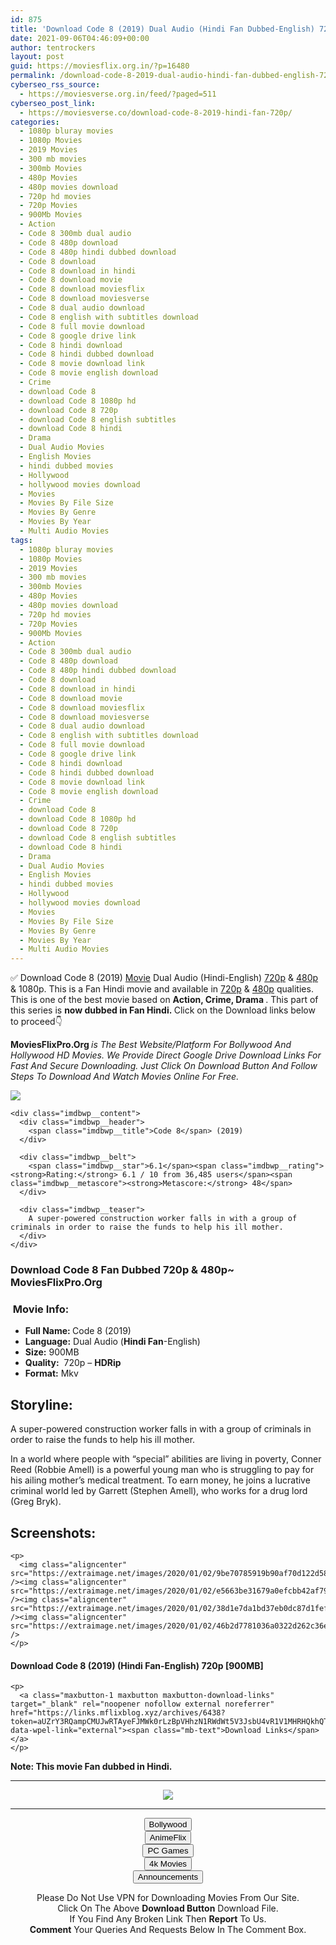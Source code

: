 ```yaml
---
id: 875
title: 'Download Code 8 (2019) Dual Audio (Hindi Fan Dubbed-English) 720p [900MB]'
date: 2021-09-06T04:46:09+00:00
author: tentrockers
layout: post
guid: https://moviesflix.org.in/?p=16480
permalink: /download-code-8-2019-dual-audio-hindi-fan-dubbed-english-720p-900mb/
cyberseo_rss_source:
  - https://moviesverse.org.in/feed/?paged=511
cyberseo_post_link:
  - https://moviesverse.co/download-code-8-2019-hindi-fan-720p/
categories:
  - 1080p bluray movies
  - 1080p Movies
  - 2019 Movies
  - 300 mb movies
  - 300mb Movies
  - 480p Movies
  - 480p movies download
  - 720p hd movies
  - 720p Movies
  - 900Mb Movies
  - Action
  - Code 8 300mb dual audio
  - Code 8 480p download
  - Code 8 480p hindi dubbed download
  - Code 8 download
  - Code 8 download in hindi
  - Code 8 download movie
  - Code 8 download moviesflix
  - Code 8 download moviesverse
  - Code 8 dual audio download
  - Code 8 english with subtitles download
  - Code 8 full movie download
  - Code 8 google drive link
  - Code 8 hindi download
  - Code 8 hindi dubbed download
  - Code 8 movie download link
  - Code 8 movie english download
  - Crime
  - download Code 8
  - download Code 8 1080p hd
  - download Code 8 720p
  - download Code 8 english subtitles
  - download Code 8 hindi
  - Drama
  - Dual Audio Movies
  - English Movies
  - hindi dubbed movies
  - Hollywood
  - hollywood movies download
  - Movies
  - Movies By File Size
  - Movies By Genre
  - Movies By Year
  - Multi Audio Movies
tags:
  - 1080p bluray movies
  - 1080p Movies
  - 2019 Movies
  - 300 mb movies
  - 300mb Movies
  - 480p Movies
  - 480p movies download
  - 720p hd movies
  - 720p Movies
  - 900Mb Movies
  - Action
  - Code 8 300mb dual audio
  - Code 8 480p download
  - Code 8 480p hindi dubbed download
  - Code 8 download
  - Code 8 download in hindi
  - Code 8 download movie
  - Code 8 download moviesflix
  - Code 8 download moviesverse
  - Code 8 dual audio download
  - Code 8 english with subtitles download
  - Code 8 full movie download
  - Code 8 google drive link
  - Code 8 hindi download
  - Code 8 hindi dubbed download
  - Code 8 movie download link
  - Code 8 movie english download
  - Crime
  - download Code 8
  - download Code 8 1080p hd
  - download Code 8 720p
  - download Code 8 english subtitles
  - download Code 8 hindi
  - Drama
  - Dual Audio Movies
  - English Movies
  - hindi dubbed movies
  - Hollywood
  - hollywood movies download
  - Movies
  - Movies By File Size
  - Movies By Genre
  - Movies By Year
  - Multi Audio Movies
---
```

<div class="thecontent clearfix">
  <p>
    ✅ Download Code 8 (2019) <a href="https://moviesverse.co/category/movies/" data-wpel-link="internal">Movie</a> Dual Audio (Hindi-English) <a href="https://moviesverse.co/720p-movies/" data-wpel-link="internal">720p</a>&nbsp;&&nbsp;<a href="https://moviesverse.co/480p-movies/" data-wpel-link="internal">480p</a> & 1080p. This is a Fan Hindi movie and available in <a href="https://moviesverse.co/720p-movies/" data-wpel-link="internal">720p</a>&nbsp;&&nbsp;<a href="https://moviesverse.co/480p-movies/" data-wpel-link="internal">480p</a> qualities. This is one of the best movie based on <strong>Action, Crime, Drama </strong>. This part of this series is <strong>now dubbed in Fan <span>Hindi.&nbsp;</span></strong><span>Click on the Download links below to proceed👇</span>
  </p>
  
  <p>
    <strong><span>MoviesFlixPro.Org&nbsp;</span></strong><em>is The Best Website/Platform For Bollywood And Hollywood HD Movies. We Provide Direct Google Drive Download Links For Fast And Secure Downloading. Just Click On Download Button And Follow Steps To&nbsp;Download And Watch Movies Online For Free.</em>
  </p>
  
  <div class="imdbwp imdbwp--movie dark">
    <div class="imdbwp__thumb">
      <a class="imdbwp__link" target="_blank" title="Code 8" href="https://www.imdb.com/title/tt6259380/" rel="nofollow external noopener noreferrer" data-wpel-link="external"><img class="imdbwp__img" src="https://m.media-amazon.com/images/M/MV5BNmQ2NWMyZDgtNWQ5My00ZmQwLWE0MTQtN2ZiNjY2ODc0Y2YxXkEyXkFqcGdeQXVyMTkxNjUyNQ@@._V1_SX300.jpg" /></a>
    </div>
    
    <div class="imdbwp__content">
      <div class="imdbwp__header">
        <span class="imdbwp__title">Code 8</span> (2019)
      </div>
      
      <div class="imdbwp__belt">
        <span class="imdbwp__star">6.1</span><span class="imdbwp__rating"><strong>Rating:</strong> 6.1 / 10 from 36,485 users</span><span class="imdbwp__metascore"><strong>Metascore:</strong> 48</span>
      </div>
      
      <div class="imdbwp__teaser">
        A super-powered construction worker falls in with a group of criminals in order to raise the funds to help his ill mother.
      </div>
    </div>
  </div>
  
  <h3>
    <span>Download Code 8 Fan Dubbed 720p & 480p~ MoviesFlixPro.Org</span>
  </h3>
  
  <h3>
    <span>&nbsp;Movie Info:&nbsp;</span>
  </h3>
  
  <ul>
    <li>
      <strong>Full Name: </strong>Code 8 (2019)
    </li>
    <li>
      <strong>Language:</strong> Dual Audio (<span><strong>Hindi Fan</strong></span>-English)
    </li>
    <li>
      <strong>Size:</strong> 900MB
    </li>
    <li>
      <strong>Quality:</strong>&nbsp; 720p – <span><strong>HDRip</strong></span>
    </li>
    <li>
      <strong>Format:</strong>&nbsp;Mkv
    </li>
  </ul>
  
  <h2>
    <span>Storyline:</span>
  </h2>
  
  <p>
    A super-powered construction worker falls in with a group of criminals in order to raise the funds to help his ill mother.
  </p>
  
  <p>
    In a world where people with “special” abilities are living in poverty, Conner Reed (Robbie Amell) is a powerful young man who is struggling to pay for his ailing mother’s medical treatment. To earn money, he joins a lucrative criminal world led by Garrett (Stephen Amell), who works for a drug lord (Greg Bryk).
  </p>
  
  <div class="summary_text">
    <h2>
      <span>Screenshots:</span>
    </h2>
    
    <p>
      <img class="aligncenter" src="https://extraimage.net/images/2020/01/02/9be70785919b90af70d122d58ca6e13f.jpg" /><img class="aligncenter" src="https://extraimage.net/images/2020/01/02/e5663be31679a0efcbb42af79105586f.jpg" /><img class="aligncenter" src="https://extraimage.net/images/2020/01/02/38d1e7da1bd37eb0dc87d1fef7d6e784.jpg" /><img class="aligncenter" src="https://extraimage.net/images/2020/01/02/46b2d7781036a0322d262c36e9104e08.jpg" />
    </p>
  </div>
  
  <div class="inline canwrap">
    <h4>
      <span>Download Code 8 (2019) (Hindi Fan-</span><span>English) 720p [900MB]</span>
    </h4>
    
    <p>
      <a class="maxbutton-1 maxbutton maxbutton-download-links" target="_blank" rel="noopener nofollow external noreferrer" href="https://links.mflixblog.xyz/archives/6438?token=aUZrY3RQampCMUJwRTAyeFJMWk0rLzBpVHhzN1RWdWt5V3JsbU4vR1V1MHRHQkhQTm1OM1ljWGx5SGMyY2JJZw" data-wpel-link="external"><span class="mb-text">Download Links</span></a>
    </p>
  </div>
  
  <div class="inline canwrap">
    <div class="inline canwrap">
      <div class="inline canwrap">
        <div class="inline canwrap">
          <p>
            <span><strong>Note: This movie Fan dubbed in Hindi.</strong></span>
          </p>
        </div>
      </div>
    </div>
  </div>
</div>

<center>
  </p> 
  
  <hr />
  
  <p>
    <a href="http://gdrivepro.xyz/join.php" data-wpel-link="external" target="_blank" rel="nofollow external noopener noreferrer"><img src="https://i.imgur.com/FhMdWdW.png" /></a>
  </p>
  
  <hr />
  
  <p>
    <a href="https://dogemovies.xyz" target="_blank" data-wpel-link="external" rel="nofollow external noopener noreferrer"><button class="button button5">Bollywood</button></a><br /> <a href="https://animeflix.in" target="_blank" data-wpel-link="external" rel="nofollow external noopener noreferrer"><button class="button button5">AnimeFlix</button></a><br /> <a href="https://gamesflix.net/" target="_blank" data-wpel-link="external" rel="nofollow external noopener noreferrer"><button class="button button5">PC Games</button></a><br /> <a href="https://uhdmovies.in" target="_blank" data-wpel-link="external" rel="nofollow external noopener noreferrer"><button class="button button5">4k Movies</button></a><br /> <a href="https://moviesverse.co/announcements/" target="_blank" data-wpel-link="internal" rel="noopener"><button class="button button5">Announcements</button></a>
  </p>
  
  <div class="alert alert-danger">
    Please Do Not Use VPN for Downloading Movies From Our Site.
  </div>
  
  <div class="alert alert-success">
    Click On The Above <strong>Download Button</strong> Download File.
  </div>
  
  <div class="alert alert-warning">
    If You Find Any Broken Link Then <strong>Report</strong> To Us.
  </div>
  
  <div class="alert alert-info">
    <strong>Comment</strong> Your Queries And Requests Below In The Comment Box.
  </div>
  
  <p>
    </center>
  </p>